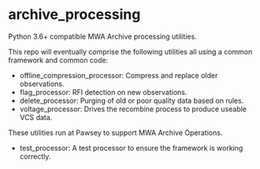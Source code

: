 # archive_processing
Python 3.6+ compatible MWA Archive processing utilities.

This repo will eventually comprise the following utilities all using a common framework and common code:
* offline_compression_processor: Compress and replace older observations.
* flag_processor: RFI detection on new observations.
* delete_processor: Purging of old or poor quality data based on rules.
* voltage_processor: Drives the recombine process to produce useable VCS data.

These utilities run at Pawsey to support MWA Archive Operations.

* test_processor: A test processor to ensure the framework is working correctly.
